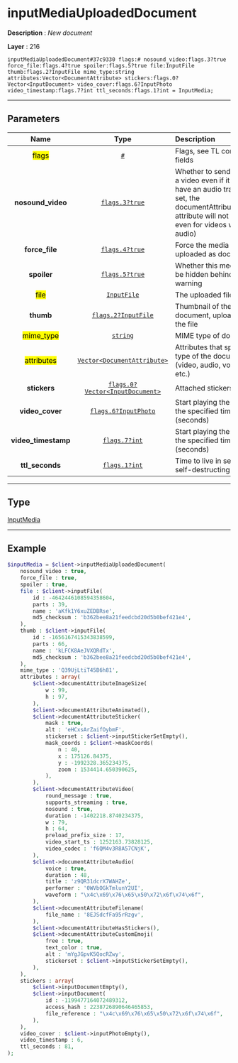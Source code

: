 # inputMediaUploadedDocument

**Description** : *New document*

**Layer** : 216

```tl
inputMediaUploadedDocument#37c9330 flags:# nosound_video:flags.3?true force_file:flags.4?true spoiler:flags.5?true file:InputFile thumb:flags.2?InputFile mime_type:string attributes:Vector<DocumentAttribute> stickers:flags.0?Vector<InputDocument> video_cover:flags.6?InputPhoto video_timestamp:flags.7?int ttl_seconds:flags.1?int = InputMedia;
```

---

## Parameters

| Name | Type | Description |
| :---: | :---: | :--- |
| <mark>flags</mark> | [`#`](type/#) | Flags, see TL conditional fields |
| **nosound_video** | [`flags.3?true`](type/true) | Whether to send the file as a video even if it doesn't have an audio track (i.e. if set, the documentAttributeAnimated attribute will not be set even for videos without audio) |
| **force_file** | [`flags.4?true`](type/true) | Force the media file to be uploaded as document |
| **spoiler** | [`flags.5?true`](type/true) | Whether this media should be hidden behind a spoiler warning |
| <mark>file</mark> | [`InputFile`](type/InputFile) | The uploaded file |
| **thumb** | [`flags.2?InputFile`](type/InputFile) | Thumbnail of the document, uploaded as for the file |
| <mark>mime_type</mark> | [`string`](type/string) | MIME type of document |
| <mark>attributes</mark> | [`Vector<DocumentAttribute>`](type/DocumentAttribute) | Attributes that specify the type of the document (video, audio, voice, sticker, etc.) |
| **stickers** | [`flags.0?Vector<InputDocument>`](type/InputDocument) | Attached stickers |
| **video_cover** | [`flags.6?InputPhoto`](type/InputPhoto) | Start playing the video at the specified timestamp (seconds) |
| **video_timestamp** | [`flags.7?int`](type/int) | Start playing the video at the specified timestamp (seconds) |
| **ttl_seconds** | [`flags.1?int`](type/int) | Time to live in seconds of self-destructing document |

---

## Type

[InputMedia](type/InputMedia)

---

## Example

```php
$inputMedia = $client->inputMediaUploadedDocument(
	nosound_video : true,
	force_file : true,
	spoiler : true,
	file : $client->inputFile(
		id : -4642446108594358604,
		parts : 39,
		name : 'aKfk1Y6xuZEDBRse',
		md5_checksum : 'b362bee8a21feedcbd20d5b0bef421e4',
	),
	thumb : $client->inputFile(
		id : -1656167415343838599,
		parts : 66,
		name : 'kLFCK8AeJVXQRdTx',
		md5_checksum : 'b362bee8a21feedcbd20d5b0bef421e4',
	),
	mime_type : 'Q39UjLtiT45B6h81',
	attributes : array(
		$client->documentAttributeImageSize(
			w : 99,
			h : 97,
		),
		$client->documentAttributeAnimated(),
		$client->documentAttributeSticker(
			mask : true,
			alt : 'eHCxsArZaifOybmF',
			stickerset : $client->inputStickerSetEmpty(),
			mask_coords : $client->maskCoords(
				n : 40,
				x : 175126.84375,
				y : -1992328.365234375,
				zoom : 1534414.650390625,
			),
		),
		$client->documentAttributeVideo(
			round_message : true,
			supports_streaming : true,
			nosound : true,
			duration : -1402218.8740234375,
			w : 79,
			h : 64,
			preload_prefix_size : 17,
			video_start_ts : 1252163.73828125,
			video_codec : 'f6QM4v3R8A57CNjK',
		),
		$client->documentAttributeAudio(
			voice : true,
			duration : 48,
			title : 'z9QR31dcrX7WAHZe',
			performer : '0WVbOGkTmlunY2UI',
			waveform : "\x4c\x69\x76\x65\x50\x72\x6f\x74\x6f",
		),
		$client->documentAttributeFilename(
			file_name : '8EJSdcfFa95rRzgv',
		),
		$client->documentAttributeHasStickers(),
		$client->documentAttributeCustomEmoji(
			free : true,
			text_color : true,
			alt : 'mYgJGpvK5QocRZwy',
			stickerset : $client->inputStickerSetEmpty(),
		),
	),
	stickers : array(
		$client->inputDocumentEmpty(),
		$client->inputDocument(
			id : -1199477164072489312,
			access_hash : 2238726890646465853,
			file_reference : "\x4c\x69\x76\x65\x50\x72\x6f\x74\x6f",
		),
	),
	video_cover : $client->inputPhotoEmpty(),
	video_timestamp : 6,
	ttl_seconds : 81,
);
```